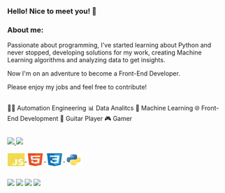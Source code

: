 ### Hello! Nice to meet you! 👋

### About me:
Passionate about programming, I've started learning about Python and never stopped, developing solutions for my work, creating Machine Learning algorithms and analyzing data to get insights.

Now I'm on an adventure to become a Front-End Developer.

Please enjoy my jobs and feel free to contribute!

##

👨‍🎓 Automation Engineering
📊 Data Analitcs
🤖 Machine Learning
🌐 Front-End Development
🎼 Guitar Player
🎮 Gamer

##

 <div>
  <a href="https://github.com/Renato-Dantas">
  <img height="200em" src="https://github-readme-stats.vercel.app/api?username=renato-dantas&show_icons=true&theme=radical&include_all_commits=true&count_private=true"/>
  <img height="200em" src="https://github-readme-stats.vercel.app/api/top-langs/?username=renato-dantas&layout=compact&langs_count=7&theme=radical"/>
</div>
<div style="display: inline_block"><br>
  <img align="center" alt="Renato-Js" height="30" width="40" src="https://raw.githubusercontent.com/devicons/devicon/master/icons/javascript/javascript-plain.svg">
  <img align="center" alt="Renato-HTML" height="30" width="40" src="https://raw.githubusercontent.com/devicons/devicon/master/icons/html5/html5-original.svg">
  <img align="center" alt="Renato-CSS" height="30" width="40" src="https://raw.githubusercontent.com/devicons/devicon/master/icons/css3/css3-original.svg">
  <img align="center" alt="Renato-Python" height="30" width="40" src="https://raw.githubusercontent.com/devicons/devicon/master/icons/python/python-original.svg">
</div>
  
  ## 
  
 <div> 
  <a href="https://www.instagram.com/nato_dantas/" target="_blank"><img src="https://img.shields.io/badge/-Instagram-%23E4405F?style=for-the-badge&logo=instagram&logoColor=white" target="_blank"></a>
  <a href = "mailto:renatodantas@outlook.com.br"><img src="https://img.shields.io/badge/Microsoft_Outlook-0078D4?style=for-the-badge&logo=microsoft-outlook&logoColor=white" target="_blank"></a>
  <a href="https://www.linkedin.com/in/dantasrenato/" target="_blank"><img src="https://img.shields.io/badge/-LinkedIn-%230077B5?style=for-the-badge&logo=linkedin&logoColor=white" target="_blank"></a> 
  <a href="tel:+55019984152347" target="_blank"><img src="https://img.shields.io/badge/WhatsApp-25D366?style=for-the-badge&logo=whatsapp&logoColor=white"></a> 

 
</div>

